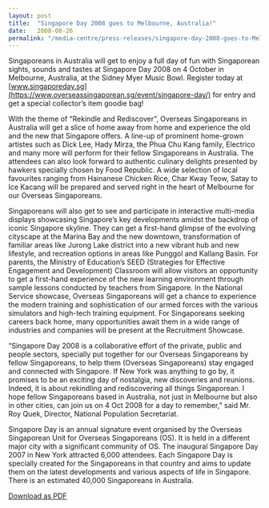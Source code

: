 ```yaml
---
layout: post
title:  "Singapore Day 2008 goes to Melbourne, Australia!"
date:   2008-08-26
permalink: "/media-centre/press-releases/singapore-day-2008-goes-to-Melbourne-Australia!"
---
```



Singaporeans in Australia will get to enjoy a full day of fun with Singaporean sights, sounds and tastes at Singapore Day 2008 on 4 October in Melbourne, Australia, at the Sidney Myer Music Bowl. Register today at [www.singaporeday.sg](https://www.overseassingaporean.sg/event/singapore-day/) for entry and get a special collector’s item goodie bag!

With the theme of “Rekindle and Rediscover”, Overseas Singaporeans in Australia will get a slice of home away from home and experience the old and the new that Singapore offers. A line-up of prominent home-grown artistes such as Dick Lee, Hady Mirza, the Phua Chu Kang family, Electrico and many more will perform for their fellow Singaporeans in Australia. The attendees can also look forward to authentic culinary delights presented by hawkers specially chosen by Food Republic. A wide selection of local favourites ranging from Hainanese Chicken Rice, Char Kway Teow, Satay to Ice Kacang will be prepared and served right in the heart of Melbourne for our Overseas Singaporeans.

Singaporeans will also get to see and participate in interactive multi-media displays showcasing Singapore’s key developments amidst the backdrop of iconic Singapore skyline. They can get a first-hand glimpse of the evolving cityscape at the Marina Bay and the new downtown, transformation of familiar areas like Jurong Lake district into a new vibrant hub and new lifestyle, and recreation options in areas like Punggol and Kallang Basin. For parents, the Ministry of Education’s SEED (Strategies for Effective Engagement and Development) Classroom will allow visitors an opportunity to get a first-hand experience of the new learning environment through sample lessons conducted by teachers from Singapore. In the National Service showcase, Overseas Singaporeans will get a chance to experience the modern training and sophistication of our armed forces with the various simulators and high-tech training equipment. For Singaporeans seeking careers back home, many opportunities await them in a wide range of industries and companies will be present at the Recruitment Showcase.

“Singapore Day 2008 is a collaborative effort of the private, public and people sectors, specially put together for our Overseas Singaporeans by fellow Singaporeans, to help them (Overseas Singaporeans) stay engaged and connected with Singapore. If New York was anything to go by, it promises to be an exciting day of nostalgia, new discoveries and reunions. Indeed, it is about rekindling and rediscovering all things Singaporean. I hope fellow Singaporeans based in Australia, not just in Melbourne but also in other cities, can join us on 4 Oct 2008 for a day to remember,” said Mr. Roy Quek, Director, National Population Secretariat.

Singapore Day is an annual signature event organised by the Overseas Singaporean Unit for Overseas Singaporeans (OS). It is held in a different major city with a significant community of OS. The inaugural Singapore Day 2007 in New York attracted 6,000 attendees. Each Singapore Day is specially created for the Singaporeans in that country and aims to update them on the latest developments and various aspects of life in Singapore. There is an estimated 40,000 Singaporeans in Australia.

[Download as PDF](https://github.com/isomerpages/isomerpages-stratgroup/raw/master/images/Press%20Release%20images/PDFs/singapore-day-2008-goes-to-melbourne-australia!.pdf)
